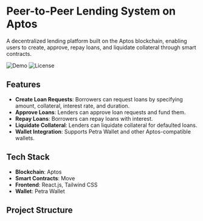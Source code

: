 # Peer-to-Peer Lending System on Aptos

A decentralized lending platform built on the Aptos blockchain, enabling users to create, approve, repay loans, and liquidate collateral through smart contracts.

![Demo](https://img.shields.io/badge/Demo-Available-green) ![License](https://img.shields.io/badge/License-MIT-blue)

## Features
- **Create Loan Requests**: Borrowers can request loans by specifying amount, collateral, interest rate, and duration.
- **Approve Loans**: Lenders can approve loan requests and fund them.
- **Repay Loans**: Borrowers can repay loans with interest.
- **Liquidate Collateral**: Lenders can liquidate collateral for defaulted loans.
- **Wallet Integration**: Supports Petra Wallet and other Aptos-compatible wallets.

## Tech Stack
- **Blockchain**: Aptos
- **Smart Contracts**: Move
- **Frontend**: React.js, Tailwind CSS
- **Wallet**: Petra Wallet

## Project Structure
